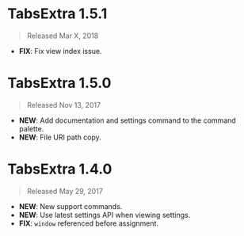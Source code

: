 # TabsExtra 1.5.1

> Released Mar X, 2018

- **FIX**: Fix view index issue.

# TabsExtra 1.5.0

> Released Nov 13, 2017

- **NEW**: Add documentation and settings command to the command palette.
- **NEW**: File URI path copy.

# TabsExtra 1.4.0

> Released May 29, 2017

- **NEW**: New support commands.
- **NEW**: Use latest settings API when viewing settings.
- **FIX**: `window` referenced before assignment.
